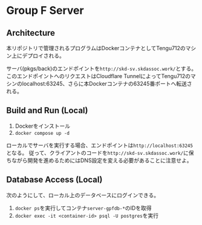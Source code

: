 # Group F Server

## Architecture

本リポジトリで管理されるプログラムはDockerコンテナとしてTengu712のマシン上にデプロイされる。

サーバ(pkgs/back)のエンドポイントを`http://skd-sv.skdassoc.work/`とする。
このエンドポイントへのリクエストはCloudflare TunnelによってTengu712のマシンのlocalhost:63245、さらに本Dockerコンテナの63245番ポートへ転送される。

## Build and Run (Local)

1. Dockerをインストール
2. `docker compose up -d`

ローカルでサーバを実行する場合、エンドポイントは`http://localhost:63245`となる。
従って、クライアントのコードを`http://skd-sv.skdassoc.work/`に保ちながら開発を進めるためにはDNS設定を変える必要があることに注意せよ。

## Database Access (Local)

次のようにして、ローカル上のデータベースにログインできる。

1. `docker ps`を実行してコンテナ`server-gpfdb-*`のIDを取得
2. `docker exec -it <container-id> psql -U postgres`を実行
